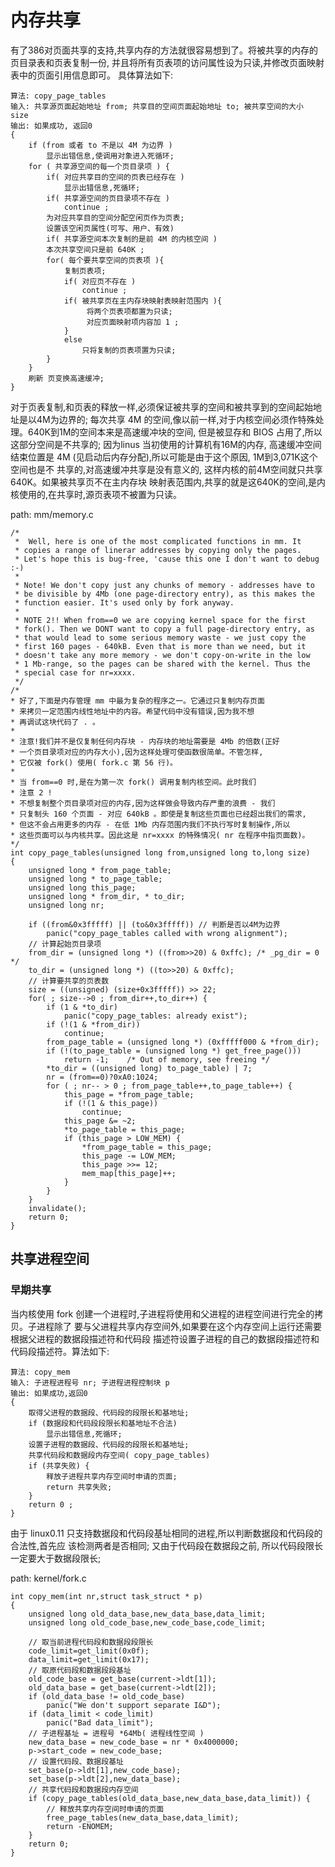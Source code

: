 内存共享
================================================================================

有了386对页面共享的支持,共享内存的方法就很容易想到了。将被共享的内存的页目录表和页表复制一份,
并且将所有页表项的访问属性设为只读,并修改页面映射表中的页面引用信息即可。
具体算法如下:

```
算法: copy_page_tables
输入: 共享源页面起始地址 from; 共享目的空间页面起始地址 to; 被共享空间的大小 size
输出: 如果成功, 返回0
{
    if (from 或者 to 不是以 4M 为边界 )
        显示出错信息,使调用对象进入死循环;
    for ( 共享源空间的每一个页目录项 ) {
        if( 对应共享目的空间的页表已经存在 )
            显示出错信息,死循环;
        if( 共享源空间的页目录项不存在 )
            continue ;
        为对应共享目的空间分配空闲页作为页表;
        设置该空闲页属性(可写、用户、有效)
        if( 共享源空间本次复制的是前 4M 的内核空间 )
        本次共享空间只是前 640K ;
        for( 每个要共享空间的页表项 ){
            复制页表项;
            if( 对应页不存在 )
                continue ;
            if( 被共享页在主内存块映射表映射范围内 ){
                 将两个页表项都置为只读;
                 对应页面映射项内容加 1 ;
            }
            else
                只将复制的页表项置为只读;
        }
    }
    刷新 页变换高速缓冲;
}
```

对于页表复制,和页表的释放一样,必须保证被共享的空间和被共享到的空间起始地址是以4M为边界的;
每次共享 4M 的空间,像以前一样,对于内核空间必须作特殊处理。640K到1M的空间本来是高速缓冲块的空间,
但是被显存和 BIOS 占用了,所以这部分空间是不共享的; 因为linus 当初使用的计算机有16M的内存,
高速缓冲空间结束位置是 4M (见启动后内存分配),所以可能是由于这个原因, 1M到3,071K这个空间也是不
共享的,对高速缓冲共享是没有意义的, 这样内核的前4M空间就只共享640K。如果被共享页不在主内存块
映射表范围内,共享的就是这640K的空间,是内核使用的,在共享时,源页表项不被置为只读。

path: mm/memory.c
```
/*
 *  Well, here is one of the most complicated functions in mm. It
 * copies a range of linerar addresses by copying only the pages.
 * Let's hope this is bug-free, 'cause this one I don't want to debug :-)
 *
 * Note! We don't copy just any chunks of memory - addresses have to
 * be divisible by 4Mb (one page-directory entry), as this makes the
 * function easier. It's used only by fork anyway.
 *
 * NOTE 2!! When from==0 we are copying kernel space for the first
 * fork(). Then we DONT want to copy a full page-directory entry, as
 * that would lead to some serious memory waste - we just copy the
 * first 160 pages - 640kB. Even that is more than we need, but it
 * doesn't take any more memory - we don't copy-on-write in the low
 * 1 Mb-range, so the pages can be shared with the kernel. Thus the
 * special case for nr=xxxx.
 */
/*
* 好了,下面是内存管理 mm 中最为复杂的程序之一。它通过只复制内存页面
* 来拷贝一定范围内线性地址中的内容。希望代码中没有错误,因为我不想
* 再调试这块代码了 . 。
*
* 注意!我们并不是仅复制任何内存块 - 内存块的地址需要是 4Mb 的倍数(正好
* 一个页目录项对应的内存大小),因为这样处理可使函数很简单。不管怎样,
* 它仅被 fork() 使用( fork.c 第 56 行)。
*
* 当 from==0 时,是在为第一次 fork() 调用复制内核空间。此时我们
* 注意 2 !
* 不想复制整个页目录项对应的内存,因为这样做会导致内存严重的浪费 - 我们
* 只复制头 160 个页面 - 对应 640kB 。即使是复制这些页面也已经超出我们的需求,
* 但这不会占用更多的内存 - 在低 1Mb 内存范围内我们不执行写时复制操作,所以
* 这些页面可以与内核共享。因此这是 nr=xxxx 的特殊情况( nr 在程序中指页面数)。
*/
int copy_page_tables(unsigned long from,unsigned long to,long size)
{
    unsigned long * from_page_table;
    unsigned long * to_page_table;
    unsigned long this_page;
    unsigned long * from_dir, * to_dir;
    unsigned long nr;

    if ((from&0x3fffff) || (to&0x3fffff)) // 判断是否以4M为边界
        panic("copy_page_tables called with wrong alignment");
    // 计算起始页目录项
    from_dir = (unsigned long *) ((from>>20) & 0xffc); /* _pg_dir = 0 */
    to_dir = (unsigned long *) ((to>>20) & 0xffc);
    // 计算要共享的页表数
    size = ((unsigned) (size+0x3fffff)) >> 22;
    for( ; size-->0 ; from_dir++,to_dir++) {
        if (1 & *to_dir)
            panic("copy_page_tables: already exist");
        if (!(1 & *from_dir))
            continue;
        from_page_table = (unsigned long *) (0xfffff000 & *from_dir);
        if (!(to_page_table = (unsigned long *) get_free_page()))
            return -1;    /* Out of memory, see freeing */
        *to_dir = ((unsigned long) to_page_table) | 7;
        nr = (from==0)?0xA0:1024;
        for ( ; nr-- > 0 ; from_page_table++,to_page_table++) {
            this_page = *from_page_table;
            if (!(1 & this_page))
                continue;
            this_page &= ~2;
            *to_page_table = this_page;
            if (this_page > LOW_MEM) {
                *from_page_table = this_page;
                this_page -= LOW_MEM;
                this_page >>= 12;
                mem_map[this_page]++;
            }
        }
    }
    invalidate();
    return 0;
}
```

共享进程空间
--------------------------------------------------------------------------------

### 早期共享

当内核使用 fork 创建一个进程时,子进程将使用和父进程的进程空间进行完全的拷贝。子进程除了
要与父进程共享内存空间外,如果要在这个内存空间上运行还需要根据父进程的数据段描述符和代码段
描述符设置子进程的自己的数据段描述符和代码段描述符。算法如下:

```
算法: copy_mem
输入: 子进程进程号 nr; 子进程进程控制块 p
输出: 如果成功,返回0
{
    取得父进程的数据段、代码段的段限长和基地址;
    if (数据段和代码段段限长和基地址不合法)
        显示出错信息,死循环;
    设置子进程的数据段、代码段的段限长和基地址;
    共享代码段和数据段内存空间( copy_page_tables)
    if (共享失败) {
        释放子进程共享内存空间时申请的页面;
        return 共享失败;
    }
    return 0 ;
}
```

由于 linux0.11 只支持数据段和代码段基址相同的进程,所以判断数据段和代码段的合法性,首先应
该检测两者是否相同; 又由于代码段在数据段之前, 所以代码段限长一定要大于数据段限长;

path: kernel/fork.c
```
int copy_mem(int nr,struct task_struct * p)
{
    unsigned long old_data_base,new_data_base,data_limit;
    unsigned long old_code_base,new_code_base,code_limit;

    // 取当前进程代码段和数据段段限长
    code_limit=get_limit(0x0f);
    data_limit=get_limit(0x17);
    // 取原代码段和数据段段基址
    old_code_base = get_base(current->ldt[1]);
    old_data_base = get_base(current->ldt[2]);
    if (old_data_base != old_code_base)
        panic("We don't support separate I&D");
    if (data_limit < code_limit)
        panic("Bad data_limit");
    // 子进程基址 = 进程号 *64Mb( 进程线性空间 )
    new_data_base = new_code_base = nr * 0x4000000;
    p->start_code = new_code_base;
    // 设置代码段、数据段基址
    set_base(p->ldt[1],new_code_base);
    set_base(p->ldt[2],new_data_base);
    // 共享代码段和数据段内存空间
    if (copy_page_tables(old_data_base,new_data_base,data_limit)) {
        // 释放共享内存空间时申请的页面
        free_page_tables(new_data_base,data_limit);
        return -ENOMEM;
    }
    return 0;
}
```